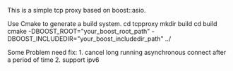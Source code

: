 This is a simple tcp proxy based on boost::asio.

Use Cmake to generate a build system. 
	cd tcpproxy
	mkdir build
	cd build
	cmake -DBOOST_ROOT="your_boost_root_path" -DBOOST_INCLUDEDIR="your_boost_includedir_path" ../

Some Problem need fix:
	1. cancel long running asynchronous connect after a period of time
	2. support ipv6


